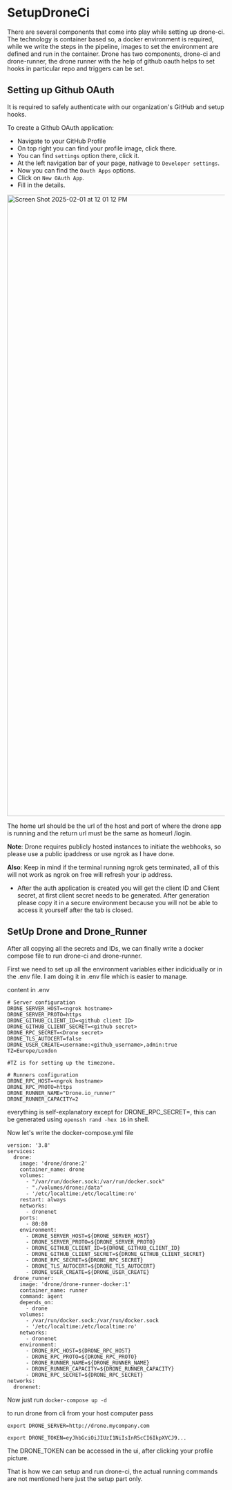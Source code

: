 # SetupDroneCi
There are several components that come into play while setting up drone-ci. The technology is container based so, a docker environment is required, while we write the steps in the pipeline, images to set the environment are defined and run in the container. Drone has two components, drone-ci and drone-runner, the drone runner with the help of github oauth helps to set hooks in particular repo and triggers can be set. 

## Setting up Github OAuth
It is required to safely authenticate with our organization's GitHub and setup hooks.

To create a Github OAuth application: 
- Navigate to your GitHub Profile
- On top right you can find your profile image, click there.
- You can find ```settings``` option there, click it.
- At the left navigation bar of your page, nativage to ```Developer settings```.
- Now you can find the ```Oauth Apps``` options.
- Click on ```New OAuth App```.
- Fill in the details.

 <img width="1440" alt="Screen Shot 2025-02-01 at 12 01 12 PM" src="https://github.com/user-attachments/assets/27f1177d-ef86-4fce-9b15-850d3f6aad96" />

The home url should be the url of the host and port of where the drone app is running and the return url must be the same as homeurl /login.

**Note**: Drone requires publicly hosted instances to initiate the webhooks, so please use a public ipaddress or use ngrok as I have done.

**Also**: Keep in mind if the terminal running ngrok gets terminated, all of this will not work as ngrok on free will refresh your ip address.

- After the auth application is created you will get the client ID and Client secret, at first client secret needs to be generated. After generation please copy it in a secure environment because you will not be able to access it yourself after the tab is closed.

## SetUp Drone and Drone_Runner

After all copying all the secrets and IDs, we can finally write a docker compose file to run drone-ci and drone-runner.

First we need to set up all the environment variables either indicidually or in the .env file. I am doing it in .env file which is easier to manage.

content in .env
```
# Server configuration
DRONE_SERVER_HOST=<ngrok hostname>
DRONE_SERVER_PROTO=https
DRONE_GITHUB_CLIENT_ID=<github client ID>
DRONE_GITHUB_CLIENT_SECRET=<github secret>
DRONE_RPC_SECRET=<Drone secret>
DRONE_TLS_AUTOCERT=false
DRONE_USER_CREATE=username:<github_username>,admin:true
TZ=Europe/London

#TZ is for setting up the timezone.

# Runners configuration
DRONE_RPC_HOST=<ngrok hostname>
DRONE_RPC_PROTO=https
DRONE_RUNNER_NAME="Drone.io_runner"
DRONE_RUNNER_CAPACITY=2
```

everything is self-explanatory except for DRONE_RPC_SECRET=<Drone secret>, this can be generated using ```openssh rand -hex 16``` in shell.

Now let's write the docker-compose.yml file

```
version: '3.8'
services:
  drone:
    image: 'drone/drone:2'
    container_name: drone
    volumes:
      - "/var/run/docker.sock:/var/run/docker.sock"
      - "./volumes/drone:/data"
      - '/etc/localtime:/etc/localtime:ro'
    restart: always
    networks:
      - dronenet
    ports:
      - 80:80
    environment:
      - DRONE_SERVER_HOST=${DRONE_SERVER_HOST}
      - DRONE_SERVER_PROTO=${DRONE_SERVER_PROTO}
      - DRONE_GITHUB_CLIENT_ID=${DRONE_GITHUB_CLIENT_ID}
      - DRONE_GITHUB_CLIENT_SECRET=${DRONE_GITHUB_CLIENT_SECRET}
      - DRONE_RPC_SECRET=${DRONE_RPC_SECRET}
      - DRONE_TLS_AUTOCERT=${DRONE_TLS_AUTOCERT}
      - DRONE_USER_CREATE=${DRONE_USER_CREATE}
  drone_runner:
    image: 'drone/drone-runner-docker:1'
    container_name: runner
    command: agent
    depends_on:
      - drone
    volumes:
      - /var/run/docker.sock:/var/run/docker.sock
      - '/etc/localtime:/etc/localtime:ro'
    networks:
      - dronenet
    environment:
      - DRONE_RPC_HOST=${DRONE_RPC_HOST}
      - DRONE_RPC_PROTO=${DRONE_RPC_PROTO}
      - DRONE_RUNNER_NAME=${DRONE_RUNNER_NAME}
      - DRONE_RUNNER_CAPACITY=${DRONE_RUNNER_CAPACITY}
      - DRONE_RPC_SECRET=${DRONE_RPC_SECRET}
networks:
  dronenet:
```
Now just run ```docker-compose up -d``` 

to run drone from cli from your host computer
pass
```
export DRONE_SERVER=http://drone.mycompany.com
```
```
export DRONE_TOKEN=eyJhbGciOiJIUzI1NiIsInR5cCI6IkpXVCJ9...
```
The DRONE_TOKEN can be accessed in the ui, after clicking your profile picture.

That is how we can setup and run drone-ci, the actual running commands are not mentioned here just the setup part only.
